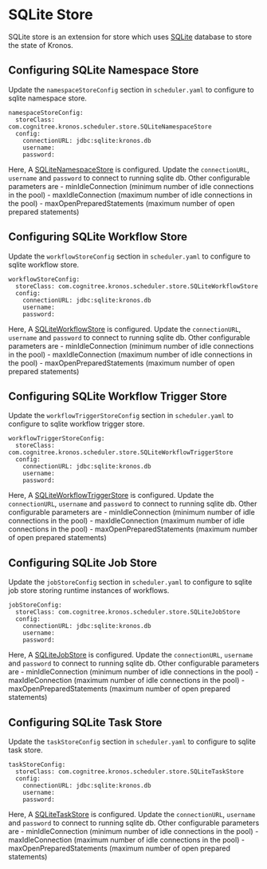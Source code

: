 # SQLite Store

SQLite store is an extension for store which uses [SQLite](https://www.sqlite.org) database to store the state of Kronos.

## Configuring SQLite Namespace Store

Update the `namespaceStoreConfig` section in `scheduler.yaml` to configure to sqlite namespace store.

```
namespaceStoreConfig:
  storeClass: com.cognitree.kronos.scheduler.store.SQLiteNamespaceStore
  config:
    connectionURL: jdbc:sqlite:kronos.db
    username:
    password:
```

Here, A [SQLiteNamespaceStore](src/main/java/com/cognitree/kronos/scheduler/store/SQLiteNamespaceStore.java) is configured. Update the `connectionURL`, `username` and `password` to connect to running sqlite db.
Other configurable parameters are
    - minIdleConnection (minimum number of idle connections in the pool)
    - maxIdleConnection (maximum number of idle connections in the pool)
    - maxOpenPreparedStatements (maximum number of open prepared statements)

## Configuring SQLite Workflow Store

Update the `workflowStoreConfig` section in `scheduler.yaml` to configure to sqlite workflow store.

```
workflowStoreConfig:
  storeClass: com.cognitree.kronos.scheduler.store.SQLiteWorkflowStore
  config:
    connectionURL: jdbc:sqlite:kronos.db
    username:
    password:
```

Here, A [SQLiteWorkflowStore](src/main/java/com/cognitree/kronos/scheduler/store/SQLiteWorkflowStore.java) is configured. Update the `connectionURL`, `username` and `password` to connect to running sqlite db.
Other configurable parameters are
    - minIdleConnection (minimum number of idle connections in the pool)
    - maxIdleConnection (maximum number of idle connections in the pool)
    - maxOpenPreparedStatements (maximum number of open prepared statements)

## Configuring SQLite Workflow Trigger Store

Update the `workflowTriggerStoreConfig` section in `scheduler.yaml` to configure to sqlite workflow trigger store.

```
workflowTriggerStoreConfig:
  storeClass: com.cognitree.kronos.scheduler.store.SQLiteWorkflowTriggerStore
  config:
    connectionURL: jdbc:sqlite:kronos.db
    username:
    password:
```

Here, A [SQLiteWorkflowTriggerStore](src/main/java/com/cognitree/kronos/scheduler/store/SQLiteWorkflowTriggerStore.java) is configured. Update the `connectionURL`, `username` and `password` to connect to running sqlite db.
Other configurable parameters are
    - minIdleConnection (minimum number of idle connections in the pool)
    - maxIdleConnection (maximum number of idle connections in the pool)
    - maxOpenPreparedStatements (maximum number of open prepared statements)

## Configuring SQLite Job Store

Update the `jobStoreConfig` section in `scheduler.yaml` to configure to sqlite job store storing runtime instances of workflows.

```
jobStoreConfig:
  storeClass: com.cognitree.kronos.scheduler.store.SQLiteJobStore
  config:
    connectionURL: jdbc:sqlite:kronos.db
    username:
    password:
```

Here, A [SQLiteJobStore](src/main/java/com/cognitree/kronos/scheduler/store/SQLiteJobStore.java) is configured. Update the `connectionURL`, `username` and `password` to connect to running sqlite db.
Other configurable parameters are
    - minIdleConnection (minimum number of idle connections in the pool)
    - maxIdleConnection (maximum number of idle connections in the pool)
    - maxOpenPreparedStatements (maximum number of open prepared statements)

## Configuring SQLite Task Store

Update the `taskStoreConfig` section in `scheduler.yaml` to configure to sqlite task store.

```
taskStoreConfig:
  storeClass: com.cognitree.kronos.scheduler.store.SQLiteTaskStore
  config:
    connectionURL: jdbc:sqlite:kronos.db
    username:
    password:
```

Here, A [SQLiteTaskStore](src/main/java/com/cognitree/kronos/scheduler/store/SQLiteTaskStore.java) is configured. Update the `connectionURL`, `username` and `password` to connect to running sqlite db.
Other configurable parameters are
    - minIdleConnection (minimum number of idle connections in the pool)
    - maxIdleConnection (maximum number of idle connections in the pool)
    - maxOpenPreparedStatements (maximum number of open prepared statements)

